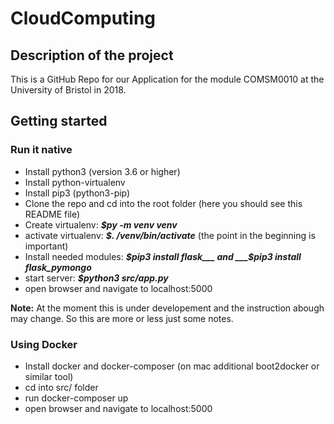 # CloudComputing
## Description of the project
This is a GitHub Repo for our Application for the module COMSM0010 at the University of Bristol in 2018.

## Getting started

### Run it native

* Install python3 (version 3.6 or higher)
* Install python-virtualenv
* Install pip3 (python3-pip)
* Clone the repo and cd into the root folder (here you should see this README file)
* Create virtualenv: ___$py -m venv venv___
* activate virtualenv: ___$. /venv/bin/activate___ (the point in the beginning is important)
* Install needed modules: ___$pip3 install flask___ and ___$pip3 install flask_pymongo___
* start server: ___$python3 src/app.py___
* open browser and navigate to localhost:5000

**Note:** At the moment this is under developement and the instruction abough may change. So this are more or less just some notes.

### Using Docker

* Install docker and docker-composer (on mac additional boot2docker or similar tool)
* cd into src/ folder
* run docker-composer up
* open browser and navigate to localhost:5000
